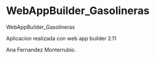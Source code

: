 # WebAppBuilder_Gasolineras
WebAppBuilder_Gasolineras

Aplicacion realizada con web app builder  2.11


Ana Fernandez Monterrubio.
